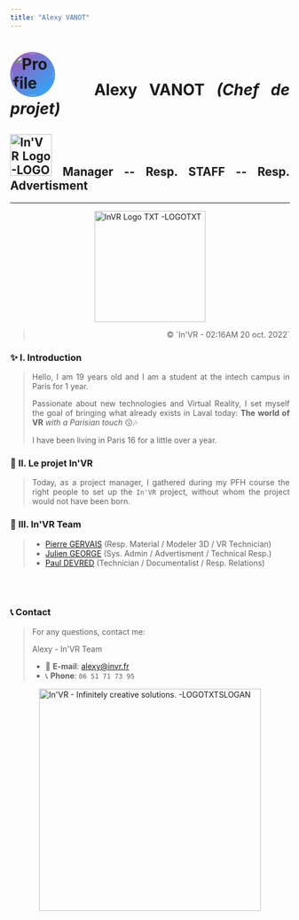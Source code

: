 ```yaml
---
title: "Alexy VANOT"
---
```


# ![Profile Picture -pp][PROFILE_PICTURE] &emsp; **Alexy VANOT** _(Chef de projet)_
## ![In'VR Logo -LOGO][LOGO] Manager -- Resp. STAFF -- Resp. Advertisment
---

![InVR Logo TXT -LOGOTXT][LOGO_TXT]

<blockquote>
	<div class="copy">
		&copy; `In'VR - 02:16AM 20 oct. 2022`
	</div>
</blockquote>

### ✨ **I. Introduction**
> Hello, I am 19 years old and I am a student at the intech campus in Paris for 1 year.
>
> Passionate about new technologies and Virtual Reality, I set myself the goal of bringing what already exists in Laval today: **The world of VR** _with a Parisian touch_ 😗🎶
>
> I have been living in Paris 16 for a little over a year.

### 💪 **II. Le projet In'VR**
> Today, as a project manager, I gathered during my PFH course the right people to set up the `In'VR` project, without whom the project would not have been born.
>

### 🍻 **III. In'VR Team**
> - [Pierre GERVAIS](URL) (Resp. Material / Modeler 3D / VR Technician)
> - [Julien GEORGE](URL) (Sys. Admin / Advertisment / Technical Resp.)
> - [Paul DEVRED](URL) (Technician / Documentalist / Resp. Relations)

&nbsp; \
&nbsp;

### 📞 **Contact**
> For any questions, contact me:
>
> Alexy - In'VR Team
> - 📩 **E-mail**: [alexy@invr.fr][MAIL]
> - 📞 **Phone**: `06 51 71 73 95`

![In'VR - Infinitely creative solutions. -LOGOTXTSLOGAN][LOGO_TXT_SLOGAN]






<!-- CONFIGURATION & CSS CODES -->


<!-- Urls -->
[MAIL]: mailto:alexy@invr.fr

<!-- Images -->
[LOGO]: https://i.imgur.com/lumPAvW.png
[LOGO_TXT]: https://i.imgur.com/4Hymckr.png
[LOGO_TXT_SLOGAN]: https://i.imgur.com/tT5yA67.png
[PROFILE_PICTURE]: https://i.imgur.com/FlCmbKp.jpg

<!-- Logo Resizing -->
<style>
img[alt$="-LOGO"] {
	width:75px;
}

img[alt$="-LOGOTXT"] {
	width:200px;
	display: block;
	margin-left: auto;
	margin-right: auto;
}

img[alt$="-LOGOTXTSLOGAN"] {
	width:400px;
	display: block;
	margin-left: auto;
	margin-right: auto;
}
</style>

<!-- Justifying -->
<style>
body {
	text-align: justify
}
</style>

<!-- Copyright txt formatter -->
<style>
.copy {
	text-align: right;
}
</style>

<style>
img[alt$="-pp"] {

}
</style>

<!-- Profile Picture -->
<style>
img[alt$="-pp"] {
	width: 75px;
	height: 75px;
	border-radius: 50%;

	background: -webkit-linear-gradient(130deg, #21b0ff 1%, #aa52b4 100%);
	padding: 3px;
}
</style>

